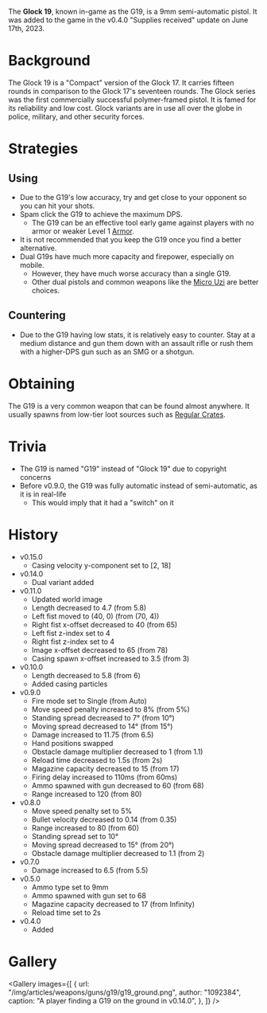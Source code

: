 The **Glock 19**, known in-game as the G19, is a 9mm semi-automatic pistol. It was added to the game in the v0.4.0 "Supplies received" update on June 17th, 2023.

# Background

The Glock 19 is a "Compact" version of the Glock 17. It carries fifteen rounds in comparison to the Glock 17's seventeen rounds. The Glock series was the first commercially successful polymer-framed pistol. It is famed for its reliability and low cost. Glock variants are in use all over the globe in police, military, and other security forces.

# Strategies

## Using

- Due to the G19's low accuracy, try and get close to your opponent so you can hit your shots.
- Spam click the G19 to achieve the maximum DPS.
  - The G19 can be an effective tool early game against players with no armor or weaker Level 1 [Armor](/equipment/armor).
- It is not recommended that you keep the G19 once you find a better alternative.
- Dual G19s have much more capacity and firepower, especially on mobile.
  - However, they have much worse accuracy than a single G19.
  - Other dual pistols and common weapons like the [Micro Uzi](/weapons/guns/micro_uzi) are better choices.

## Countering

- Due to the G19 having low stats, it is relatively easy to counter. Stay at a medium distance and gun them down with an assault rifle or rush them with a higher-DPS gun such as an SMG or a shotgun.

# Obtaining

The G19 is a very common weapon that can be found almost anywhere. It usually spawns from low-tier loot sources such as [Regular Crates](/obstacles/regular_crate).

# Trivia

- The G19 is named "G19" instead of "Glock 19" due to copyright concerns
- Before v0.9.0, the G19 was fully automatic instead of semi-automatic, as it is in real-life
  - This would imply that it had a "switch" on it

# History

- v0.15.0
  - Casing velocity y-component set to [2, 18]
- v0.14.0
  - Dual variant added
- v0.11.0
  - Updated world image
  - Length decreased to 4.7 (from 5.8)
  - Left fist moved to (40, 0) (from (70, 4))
  - Right fist x-offset decreased to 40 (from 65)
  - Left fist z-index set to 4
  - Right fist z-index set to 4
  - Image x-offset decreased to 65 (from 78)
  - Casing spawn x-offset increased to 3.5 (from 3)
- v0.10.0
  - Length decreased to 5.8 (from 6)
  - Added casing particles
- v0.9.0
  - Fire mode set to Single (from Auto)
  - Move speed penalty increased to 8% (from 5%)
  - Standing spread decreased to 7° (from 10°)
  - Moving spread decreased to 14° (from 15°)
  - Damage increased to 11.75 (from 6.5)
  - Hand positions swapped
  - Obstacle damage multiplier decreased to 1 (from 1.1)
  - Reload time decreased to 1.5s (from 2s)
  - Magazine capacity decreased to 15 (from 17)
  - Firing delay increased to 110ms (from 60ms)
  - Ammo spawned with gun decreased to 60 (from 68)
  - Range increased to 120 (from 80)
- v0.8.0
  - Move speed penalty set to 5%
  - Bullet velocity decreased to 0.14 (from 0.35)
  - Range increased to 80 (from 60)
  - Standing spread set to 10°
  - Moving spread decreased to 15° (from 20°)
  - Obstacle damage multiplier decreased to 1.1 (from 2)
- v0.7.0
  - Damage increased to 6.5 (from 5.5)
- v0.5.0
  - Ammo type set to 9mm
  - Ammo spawned with gun set to 68
  - Magazine capacity decreased to 17 (from Infinity)
  - Reload time set to 2s
- v0.4.0
  - Added

# Gallery

<Gallery
  images={[
    {
      url: "/img/articles/weapons/guns/g19/g19_ground.png",
      author: "1092384",
      caption: "A player finding a G19 on the ground in v0.14.0",
    },
  ]}
/>

